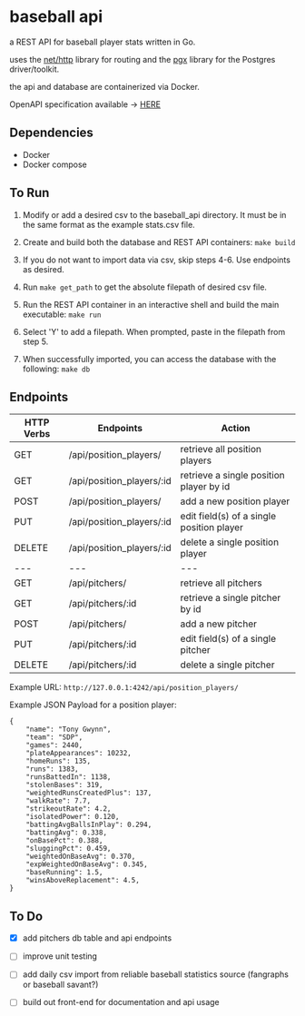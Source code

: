 # baseball api

a REST API for baseball player stats written in Go.

uses the [net/http](https://pkg.go.dev/net/http) library for routing and the [pgx](https://github.com/jackc/pgx) library for the Postgres driver/toolkit.

the api and database are containerized via Docker.

OpenAPI specification available -> [HERE](https://app.swaggerhub.com/apis/e-berman/baseball-api/0.0.1)

## Dependencies

* Docker
* Docker compose

## To Run

1. Modify or add a desired csv to the baseball_api directory. It must be in the same format as the example stats.csv file. 

2. Create and build both the database and REST API containers: `make build`

3. If you do not want to import data via csv, skip steps 4-6. Use endpoints as desired.

4. Run `make get_path` to get the absolute filepath of desired csv file. 

5. Run the REST API container in an interactive shell and build the main executable: `make run`

6. Select 'Y' to add a filepath. When prompted, paste in the filepath from step 5.

7. When successfully imported, you can access the database with the following: `make db`


## Endpoints

| HTTP Verbs | Endpoints | Action |
| --- | --- | --- |
| GET | /api/position_players/ | retrieve all position players |
| GET | /api/position_players/:id | retrieve a single position player by id |
| POST | /api/position_players/ | add a new position player |
| PUT | /api/position_players/:id | edit field(s) of a single position player |
| DELETE | /api/position_players/:id | delete a single position player |
| --- | --- | --- |
| GET | /api/pitchers/ | retrieve all pitchers |
| GET | /api/pitchers/:id | retrieve a single pitcher by id |
| POST | /api/pitchers/ | add a new pitcher |
| PUT | /api/pitchers/:id | edit field(s) of a single pitcher |
| DELETE | /api/pitchers/:id | delete a single pitcher |


Example URL: `http://127.0.0.1:4242/api/position_players/`


Example JSON Payload for a position player:

```
{
    "name": "Tony Gwynn",
    "team": "SDP",
    "games": 2440,
    "plateAppearances": 10232,
    "homeRuns": 135,
    "runs": 1383,
    "runsBattedIn": 1138,
    "stolenBases": 319,
    "weightedRunsCreatedPlus": 137,
    "walkRate": 7.7,
    "strikeoutRate": 4.2,
    "isolatedPower": 0.120,
    "battingAvgBallsInPlay": 0.294,
    "battingAvg": 0.338,
    "onBasePct": 0.388,
    "sluggingPct": 0.459,
    "weightedOnBaseAvg": 0.370,
    "expWeightedOnBaseAvg": 0.345,
    "baseRunning": 1.5,
    "winsAboveReplacement": 4.5,
}
```

## To Do 

- [x] add pitchers db table and api endpoints
- [ ] improve unit testing
- [ ] add daily csv import from reliable baseball statistics source (fangraphs or baseball savant?)
- [ ] build out front-end for documentation and api usage


